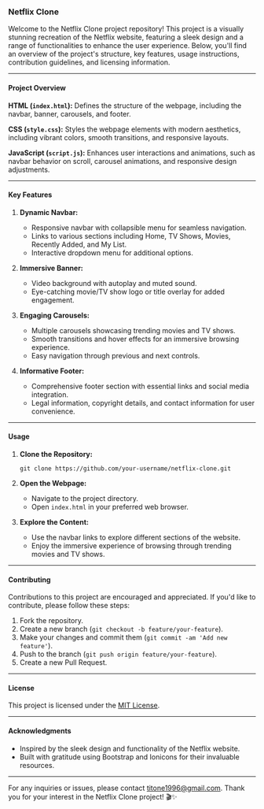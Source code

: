 ### Netflix Clone

Welcome to the Netflix Clone project repository! This project is a visually stunning recreation of the Netflix website, featuring a sleek design and a range of functionalities to enhance the user experience. Below, you'll find an overview of the project's structure, key features, usage instructions, contribution guidelines, and licensing information.

---

#### Project Overview

**HTML (`index.html`):** Defines the structure of the webpage, including the navbar, banner, carousels, and footer.

**CSS (`style.css`):** Styles the webpage elements with modern aesthetics, including vibrant colors, smooth transitions, and responsive layouts.

**JavaScript (`script.js`):** Enhances user interactions and animations, such as navbar behavior on scroll, carousel animations, and responsive design adjustments.

---

#### Key Features

1. **Dynamic Navbar:**
   - Responsive navbar with collapsible menu for seamless navigation.
   - Links to various sections including Home, TV Shows, Movies, Recently Added, and My List.
   - Interactive dropdown menu for additional options.

2. **Immersive Banner:**
   - Video background with autoplay and muted sound.
   - Eye-catching movie/TV show logo or title overlay for added engagement.

3. **Engaging Carousels:**
   - Multiple carousels showcasing trending movies and TV shows.
   - Smooth transitions and hover effects for an immersive browsing experience.
   - Easy navigation through previous and next controls.

4. **Informative Footer:**
   - Comprehensive footer section with essential links and social media integration.
   - Legal information, copyright details, and contact information for user convenience.

---

#### Usage

1. **Clone the Repository:**
   ```
   git clone https://github.com/your-username/netflix-clone.git
   ```

2. **Open the Webpage:**
   - Navigate to the project directory.
   - Open `index.html` in your preferred web browser.

3. **Explore the Content:**
   - Use the navbar links to explore different sections of the website.
   - Enjoy the immersive experience of browsing through trending movies and TV shows.

---

#### Contributing

Contributions to this project are encouraged and appreciated. If you'd like to contribute, please follow these steps:

1. Fork the repository.
2. Create a new branch (`git checkout -b feature/your-feature`).
3. Make your changes and commit them (`git commit -am 'Add new feature'`).
4. Push to the branch (`git push origin feature/your-feature`).
5. Create a new Pull Request.

---

#### License

This project is licensed under the [MIT License](LICENSE).

---

#### Acknowledgments

- Inspired by the sleek design and functionality of the Netflix website.
- Built with gratitude using Bootstrap and Ionicons for their invaluable resources.

---

For any inquiries or issues, please contact titone1996@gmail.com. Thank you for your interest in the Netflix Clone project! 🎬✨
